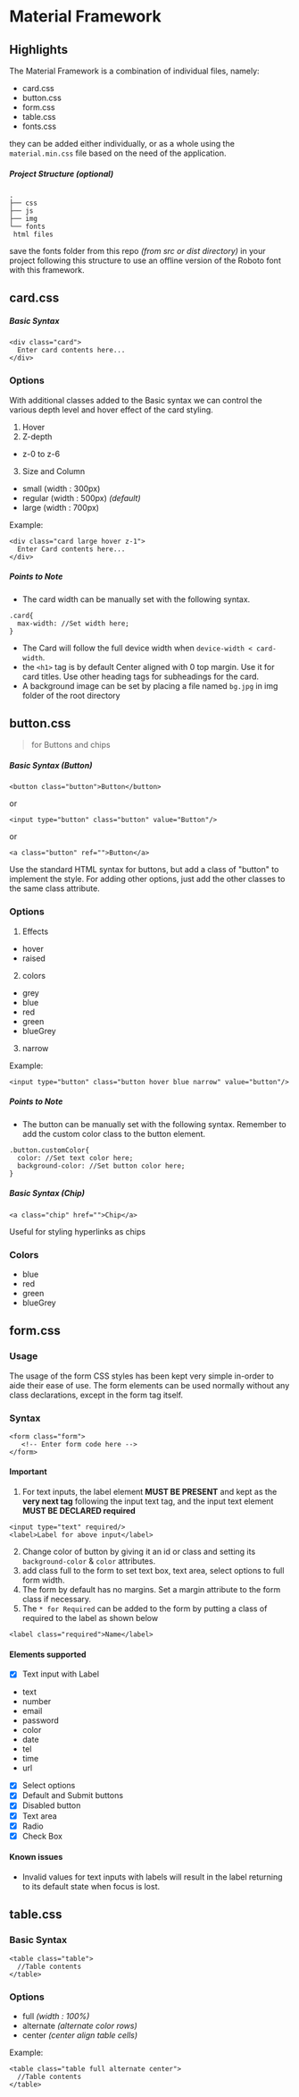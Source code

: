 # Material Framework

## Highlights
The Material Framework is a combination of individual files, namely:
- card.css
- button.css
- form.css
- table.css
- fonts.css

they can be added either individually, or as a whole using the `material.min.css` file based on the need of the application.

##### Project Structure (optional)
````
.
├── css
├── js
├── img
└── fonts
 html files
````
 save the fonts folder from this repo _(from src or dist directory)_ in your project following this structure to use an offline version of the Roboto font with this framework.

## card.css
##### Basic Syntax
````
<div class="card">
  Enter card contents here...
</div>
````
### Options
With additional classes added to the Basic syntax we can control the various depth level and hover effect of the card styling.

1. Hover
2. Z-depth
 - z-0 to z-6
3. Size and Column
 - small (width : 300px)
 - regular (width : 500px) _(default)_
 - large (width : 700px)

Example:
````
<div class="card large hover z-1">
  Enter Card contents here...
</div>
````
##### Points to Note
- The card width can be manually set with the following syntax.

````
.card{
  max-width: //Set width here;
}
````

- The Card will follow the full device width when `device-width < card-width`.
- the `<h1>` tag is by default Center aligned with 0 top margin. Use it for card titles. Use other heading tags for subheadings for the card.
- A background image can be set by placing a file named `bg.jpg` in img folder of the root directory

## button.css
>for Buttons and chips

##### Basic Syntax (Button)
````
<button class="button">Button</button>
````    
or
````
<input type="button" class="button" value="Button"/>
````
or
````
<a class="button" ref="">Button</a>
````

Use the standard HTML syntax for buttons, but add a class of "button" to implement the style. For adding other options, just add the other classes to the same class attribute.

### Options

1. Effects
 - hover
 - raised
2. colors
 - grey
 - blue
 - red
 - green
 - blueGrey
3. narrow

Example:
````
<input type="button" class="button hover blue narrow" value="button"/>
````
##### Points to Note
- The button can be manually set with the following syntax. Remember to add the custom color class to the button element.

````
.button.customColor{
  color: //Set text color here;
  background-color: //Set button color here;
}
````

##### Basic Syntax (Chip)
````
<a class="chip" href="">Chip</a>
````

Useful for styling hyperlinks as chips

### Colors
 - blue
 - red
 - green
 - blueGrey

## form.css
### Usage
The usage of the form CSS styles has been kept very simple in-order to aide their ease of use. The form elements can be used normally without any class declarations, except in the form tag itself.

### Syntax
````
<form class="form">
   <!-- Enter form code here -->
</form>
````

#### __Important__
1. For text inputs, the label element __MUST BE PRESENT__ and kept as the __very next tag__ following the input text tag, and the input text element __MUST BE DECLARED required__

````
<input type="text" required/>
<label>Label for above input</label>
````

2. Change color of button by giving it an id or class and setting its `background-color` & `color` attributes.
3. add class full to the form to set text box, text area, select options to full form width.
4. The form by default has no margins. Set a margin attribute to the form class if necessary.
5. The `* for Required` can be added to the form by putting a class of required to the label as shown below

````
<label class="required">Name</label>
````

#### Elements supported
- [x] Text input with Label
 - text
 - number
 - email
 - password
 - color
 - date
 - tel
 - time
 - url
- [x] Select options
- [x] Default and Submit buttons
- [x] Disabled button
- [x] Text area
- [x] Radio
- [x] Check Box

#### Known issues
- Invalid values for text inputs with labels will result in the label returning to its default state when focus is lost.

## table.css
### Basic Syntax
````
<table class="table">
  //Table contents
</table>
````

### Options
- full _(width : 100%)_
- alternate _(alternate color rows)_
- center _(center align table cells)_

Example:
````
<table class="table full alternate center">
  //Table contents
</table>
````

